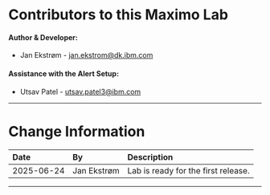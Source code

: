 
# Contributors to this Maximo Lab

#### Author & Developer:

- Jan Ekstrøm - <jan.ekstrom@dk.ibm.com>

#### Assistance with the Alert Setup:

- Utsav Patel - <utsav.patel3@ibm.com>

---

# Change Information

|Date      |By             | Description                                           |
|:---------|:--------------|:------------------------------------------------------|
|2025-06-24|Jan Ekstrøm    |Lab is ready for the first release.                    |


---
